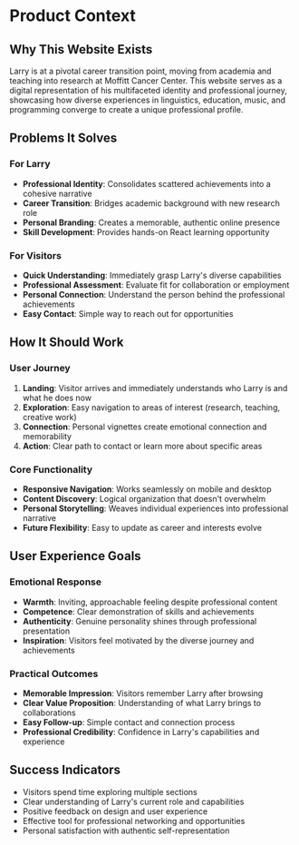 # Product Context

## Why This Website Exists

Larry is at a pivotal career transition point, moving from academia and teaching into research at Moffitt Cancer Center. This website serves as a digital representation of his multifaceted identity and professional journey, showcasing how diverse experiences in linguistics, education, music, and programming converge to create a unique professional profile.

## Problems It Solves

### For Larry
- **Professional Identity**: Consolidates scattered achievements into a cohesive narrative
- **Career Transition**: Bridges academic background with new research role
- **Personal Branding**: Creates a memorable, authentic online presence
- **Skill Development**: Provides hands-on React learning opportunity

### For Visitors
- **Quick Understanding**: Immediately grasp Larry's diverse capabilities
- **Professional Assessment**: Evaluate fit for collaboration or employment
- **Personal Connection**: Understand the person behind the professional achievements
- **Easy Contact**: Simple way to reach out for opportunities

## How It Should Work

### User Journey
1. **Landing**: Visitor arrives and immediately understands who Larry is and what he does now
2. **Exploration**: Easy navigation to areas of interest (research, teaching, creative work)
3. **Connection**: Personal vignettes create emotional connection and memorability
4. **Action**: Clear path to contact or learn more about specific areas

### Core Functionality
- **Responsive Navigation**: Works seamlessly on mobile and desktop
- **Content Discovery**: Logical organization that doesn't overwhelm
- **Personal Storytelling**: Weaves individual experiences into professional narrative
- **Future Flexibility**: Easy to update as career and interests evolve

## User Experience Goals

### Emotional Response
- **Warmth**: Inviting, approachable feeling despite professional content
- **Competence**: Clear demonstration of skills and achievements
- **Authenticity**: Genuine personality shines through professional presentation
- **Inspiration**: Visitors feel motivated by the diverse journey and achievements

### Practical Outcomes
- **Memorable Impression**: Visitors remember Larry after browsing
- **Clear Value Proposition**: Understanding of what Larry brings to collaborations
- **Easy Follow-up**: Simple contact and connection process
- **Professional Credibility**: Confidence in Larry's capabilities and experience

## Success Indicators
- Visitors spend time exploring multiple sections
- Clear understanding of Larry's current role and capabilities
- Positive feedback on design and user experience
- Effective tool for professional networking and opportunities
- Personal satisfaction with authentic self-representation
